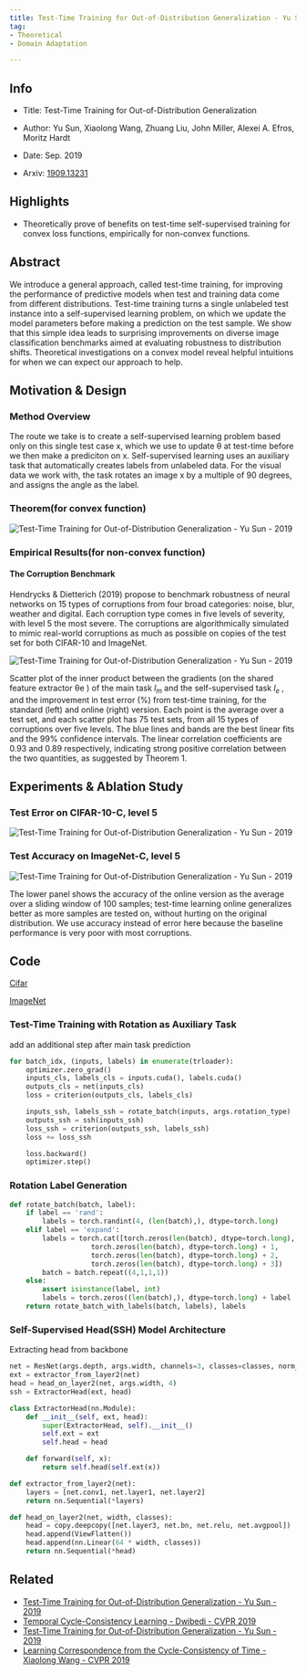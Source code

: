 ```yaml
---
title: Test-Time Training for Out-of-Distribution Generalization - Yu Sun - 2019
tag:
- Theoretical
- Domain Adaptation

---
```


## Info

- Title: Test-Time Training for Out-of-Distribution Generalization

- Author: Yu Sun, Xiaolong Wang, Zhuang Liu, John Miller, Alexei A. Efros, Moritz Hardt

- Date: Sep. 2019

- Arxiv: [1909.13231](https://arxiv.org/abs/1909.13231)

  

## Highlights

- Theoretically prove of benefits on test-time self-supervised training for convex loss functions, empirically for non-convex functions.



## Abstract

We introduce a general approach, called test-time training, for improving the performance of predictive models when test and training data come from different distributions. Test-time training turns a single unlabeled test instance into a self-supervised learning problem, on which we update the model parameters before making a prediction on the test sample. We show that this simple idea leads to surprising improvements on diverse image classification benchmarks aimed at evaluating robustness to distribution shifts. Theoretical investigations on a convex model reveal helpful intuitions for when we can expect our approach to help.



## Motivation & Design

### Method Overview

The route we take is to create a self-supervised learning problem based only on this single test case x, which we use to update θ at test-time before we then make a prediciton on x. Self-supervised learning uses an auxiliary task that automatically creates labels from unlabeled data. For the visual data we work with, the task rotates an image x by a multiple of 90 degrees, and assigns the angle as the label.



### Theorem(for convex function)

![Test-Time Training for Out-of-Distribution Generalization - Yu Sun - 2019](https://i.imgur.com/XVfZgOM.png)





<script async src="https://pagead2.googlesyndication.com/pagead/js/adsbygoogle.js"></script>

<ins class="adsbygoogle"
     style="display:block; text-align:center;"
     data-ad-layout="in-article"
     data-ad-format="fluid"
     data-ad-client="ca-pub-4466575858054752"
     data-ad-slot="8787986126"></ins>

<script>
     (adsbygoogle = window.adsbygoogle || []).push({});
</script>



### Empirical Results(for non-convex function)

#### The Corruption Benchmark

Hendrycks & Dietterich (2019) propose to benchmark robustness of neural networks on 15 types of corruptions from four broad categories: noise, blur, weather and digital. Each corruption type comes in five levels of severity, with level 5 the most severe. The corruptions are algorithmically simulated to mimic real-world corruptions as much as possible on copies of the test set for both CIFAR-10 and ImageNet.

![Test-Time Training for Out-of-Distribution Generalization - Yu Sun - 2019](https://i.imgur.com/Oue9osr.png)



Scatter plot of the inner product between the gradients (on the shared feature extractor θe ) of the main task $l_m$ and the self-supervised task $l_e$ , and the improvement in test error (%) from test-time training, for the standard (left) and online (right) version. Each point is the average over a test set, and each scatter plot has 75 test sets, from all 15 types of corruptions over five levels. The blue lines and bands are the best linear fits and the 99% confidence intervals. The linear correlation coefficients are 0.93 and 0.89 respectively, indicating strong positive correlation between the two quantities, as suggested by Theorem 1.



## Experiments & Ablation Study



### Test Error on CIFAR-10-C, level 5

![Test-Time Training for Out-of-Distribution Generalization - Yu Sun - 2019](https://i.imgur.com/NMC1HWR.png)



### Test Accuracy on ImageNet-C, level 5

![Test-Time Training for Out-of-Distribution Generalization - Yu Sun - 2019](https://i.imgur.com/haxblUF.png)

The lower panel shows the accuracy of the online version as the average over a sliding window of 100 samples; test-time learning online generalizes better as more samples are tested on, without hurting on the original distribution. We use accuracy instead of error here because the baseline performance is very poor with most corruptions.



<script async src="https://pagead2.googlesyndication.com/pagead/js/adsbygoogle.js"></script>

<ins class="adsbygoogle"
     style="display:block; text-align:center;"
     data-ad-layout="in-article"
     data-ad-format="fluid"
     data-ad-client="ca-pub-4466575858054752"
     data-ad-slot="8787986126"></ins>

<script>
     (adsbygoogle = window.adsbygoogle || []).push({});
</script>







## Code

[Cifar](https://github.com/yueatsprograms/ttt_cifar_release)

[ImageNet](https://github.com/yueatsprograms/ttt_cifar_release)



### Test-Time Training with Rotation as Auxiliary Task

add an additional step after main task prediction

```python
for batch_idx, (inputs, labels) in enumerate(trloader):
    optimizer.zero_grad()
    inputs_cls, labels_cls = inputs.cuda(), labels.cuda()
    outputs_cls = net(inputs_cls)
    loss = criterion(outputs_cls, labels_cls)

    inputs_ssh, labels_ssh = rotate_batch(inputs, args.rotation_type)
    outputs_ssh = ssh(inputs_ssh)
    loss_ssh = criterion(outputs_ssh, labels_ssh)
    loss += loss_ssh

    loss.backward()
    optimizer.step()
```



### Rotation Label Generation

```python
def rotate_batch(batch, label):
	if label == 'rand':
		labels = torch.randint(4, (len(batch),), dtype=torch.long)
	elif label == 'expand':
		labels = torch.cat([torch.zeros(len(batch), dtype=torch.long),
					torch.zeros(len(batch), dtype=torch.long) + 1,
					torch.zeros(len(batch), dtype=torch.long) + 2,
					torch.zeros(len(batch), dtype=torch.long) + 3])
		batch = batch.repeat((4,1,1,1))
	else:
		assert isinstance(label, int)
		labels = torch.zeros((len(batch),), dtype=torch.long) + label
	return rotate_batch_with_labels(batch, labels), labels
```



### Self-Supervised Head(SSH) Model Architecture

Extracting head from backbone

```python
net = ResNet(args.depth, args.width, channels=3, classes=classes, norm_layer=norm_layer).cuda()
ext = extractor_from_layer2(net)
head = head_on_layer2(net, args.width, 4)
ssh = ExtractorHead(ext, head)

class ExtractorHead(nn.Module):
	def __init__(self, ext, head):
		super(ExtractorHead, self).__init__()
		self.ext = ext
		self.head = head

	def forward(self, x):
		return self.head(self.ext(x))

def extractor_from_layer2(net):
	layers = [net.conv1, net.layer1, net.layer2]
	return nn.Sequential(*layers)

def head_on_layer2(net, width, classes):
	head = copy.deepcopy([net.layer3, net.bn, net.relu, net.avgpool])
	head.append(ViewFlatten())
	head.append(nn.Linear(64 * width, classes))
	return nn.Sequential(*head)
```





## Related

- [Test-Time Training for Out-of-Distribution Generalization - Yu Sun - 2019](https://arxivnote.ddlee.cn/2019/09/30/Test-Time-Training-Generalization.html)
- [Temporal Cycle-Consistency Learning - Dwibedi - CVPR 2019](https://arxivnote.ddlee.cn/2019/10/11/Temporal-Cycle-Consistency-Learning.html)
- [Test-Time Training for Out-of-Distribution Generalization - Yu Sun - 2019](https://arxivnote.ddlee.cn/2019/09/30/Test-Time-Training-Generalization.html)
- [Learning Correspondence from the Cycle-Consistency of Time - Xiaolong Wang - CVPR 2019](https://arxivnote.ddlee.cn/2019/09/29/Learning-Correspondence-Cycle-Consistency-Time.html)


